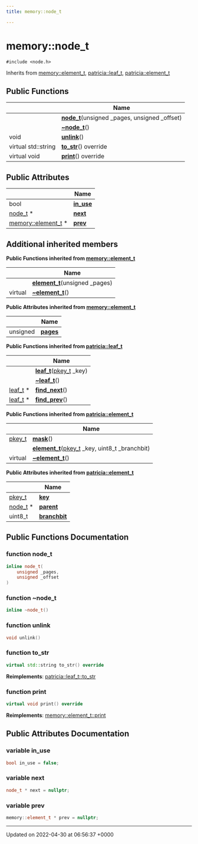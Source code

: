 ```yaml
---
title: memory::node_t

---
```


# memory::node_t






`#include <node.h>`

Inherits from [memory::element_t](Classes/structmemory_1_1element__t.md), [patricia::leaf_t](Classes/structpatricia_1_1leaf__t.md), [patricia::element_t](Classes/structpatricia_1_1element__t.md)

## Public Functions

|                | Name           |
| -------------- | -------------- |
| | **[node_t](Classes/structmemory_1_1node__t.md#function-node-t)**(unsigned _pages, unsigned _offset) |
| | **[~node_t](Classes/structmemory_1_1node__t.md#function-~node-t)**() |
| void | **[unlink](Classes/structmemory_1_1node__t.md#function-unlink)**() |
| virtual std::string | **[to_str](Classes/structmemory_1_1node__t.md#function-to-str)**() override |
| virtual void | **[print](Classes/structmemory_1_1node__t.md#function-print)**() override |

## Public Attributes

|                | Name           |
| -------------- | -------------- |
| bool | **[in_use](Classes/structmemory_1_1node__t.md#variable-in-use)**  |
| [node_t](Classes/structmemory_1_1node__t.md) * | **[next](Classes/structmemory_1_1node__t.md#variable-next)**  |
| [memory::element_t](Classes/structmemory_1_1element__t.md) * | **[prev](Classes/structmemory_1_1node__t.md#variable-prev)**  |

## Additional inherited members

**Public Functions inherited from [memory::element_t](Classes/structmemory_1_1element__t.md)**

|                | Name           |
| -------------- | -------------- |
| | **[element_t](Classes/structmemory_1_1element__t.md#function-element-t)**(unsigned _pages) |
| virtual | **[~element_t](Classes/structmemory_1_1element__t.md#function-~element-t)**() |

**Public Attributes inherited from [memory::element_t](Classes/structmemory_1_1element__t.md)**

|                | Name           |
| -------------- | -------------- |
| unsigned | **[pages](Classes/structmemory_1_1element__t.md#variable-pages)**  |

**Public Functions inherited from [patricia::leaf_t](Classes/structpatricia_1_1leaf__t.md)**

|                | Name           |
| -------------- | -------------- |
| | **[leaf_t](Classes/structpatricia_1_1leaf__t.md#function-leaf-t)**([pkey_t](Files/patricia_8h.md#using-pkey-t) _key) |
| | **[~leaf_t](Classes/structpatricia_1_1leaf__t.md#function-~leaf-t)**() |
| [leaf_t](Classes/structpatricia_1_1leaf__t.md) * | **[find_next](Classes/structpatricia_1_1leaf__t.md#function-find-next)**() |
| [leaf_t](Classes/structpatricia_1_1leaf__t.md) * | **[find_prev](Classes/structpatricia_1_1leaf__t.md#function-find-prev)**() |

**Public Functions inherited from [patricia::element_t](Classes/structpatricia_1_1element__t.md)**

|                | Name           |
| -------------- | -------------- |
| [pkey_t](Files/patricia_8h.md#using-pkey-t) | **[mask](Classes/structpatricia_1_1element__t.md#function-mask)**() |
| | **[element_t](Classes/structpatricia_1_1element__t.md#function-element-t)**([pkey_t](Files/patricia_8h.md#using-pkey-t) _key, uint8_t _branchbit) |
| virtual | **[~element_t](Classes/structpatricia_1_1element__t.md#function-~element-t)**() |

**Public Attributes inherited from [patricia::element_t](Classes/structpatricia_1_1element__t.md)**

|                | Name           |
| -------------- | -------------- |
| [pkey_t](Files/patricia_8h.md#using-pkey-t) | **[key](Classes/structpatricia_1_1element__t.md#variable-key)**  |
| [node_t](Classes/structpatricia_1_1node__t.md) * | **[parent](Classes/structpatricia_1_1element__t.md#variable-parent)**  |
| uint8_t | **[branchbit](Classes/structpatricia_1_1element__t.md#variable-branchbit)**  |


## Public Functions Documentation

### function node_t

```cpp
inline node_t(
    unsigned _pages,
    unsigned _offset
)
```


### function ~node_t

```cpp
inline ~node_t()
```


### function unlink

```cpp
void unlink()
```


### function to_str

```cpp
virtual std::string to_str() override
```


**Reimplements**: [patricia::leaf_t::to_str](Classes/structpatricia_1_1leaf__t.md#function-to-str)


### function print

```cpp
virtual void print() override
```


**Reimplements**: [memory::element_t::print](Classes/structmemory_1_1element__t.md#function-print)


## Public Attributes Documentation

### variable in_use

```cpp
bool in_use = false;
```


### variable next

```cpp
node_t * next = nullptr;
```


### variable prev

```cpp
memory::element_t * prev = nullptr;
```


-------------------------------

Updated on 2022-04-30 at 06:56:37 +0000